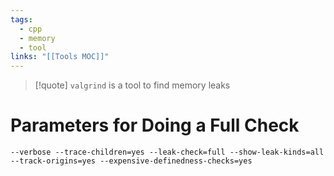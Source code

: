 ```yaml
---
tags:
  - cpp
  - memory
  - tool
links: "[[Tools MOC]]"
---
```


> [!quote] `valgrind` is a tool to find memory leaks

# Parameters for Doing a Full Check

```
--verbose --trace-children=yes --leak-check=full --show-leak-kinds=all --track-origins=yes --expensive-definedness-checks=yes
```
